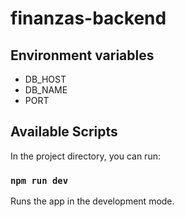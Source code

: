 # finanzas-backend

## Environment variables

- DB_HOST
- DB_NAME
- PORT

## Available Scripts

In the project directory, you can run:

### `npm run dev`

Runs the app in the development mode.